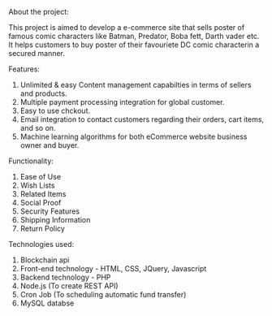 About the project:

This project is aimed to develop a e-commerce site that sells poster of famous comic characters like Batman, Predator, Boba fett, Darth vader etc. It helps customers to buy poster of their favouriete DC comic characterin a secured manner.

Features:
1. Unlimited & easy Content management capabilties in terms of sellers and products.
2. Multiple payment processing integration for global customer.
3. Easy to use chckout.
4. Email integration to contact customers regarding their orders, cart items, and so on.
5. Machine learning algorithms for both eCommerce website business owner and buyer.

Functionality:
1. Ease of Use
2. Wish Lists
3. Related Items
4. Social Proof
5. Security Features
6. Shipping Information
7. Return Policy

Technologies used:
1. Blockchain api
2. Front-end technology - HTML, CSS, JQuery, Javascript
3. Backend technology - PHP
4. Node.js (To create REST API)
5. Cron Job (To scheduling automatic fund transfer)
6. MySQL databse
